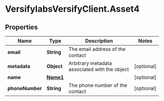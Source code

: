 # VersifylabsVersifyClient.Asset4

## Properties

Name | Type | Description | Notes
------------ | ------------- | ------------- | -------------
**email** | **String** | The email address of the contact | 
**metadata** | **Object** | Arbitrary metadata associated with the object | [optional] 
**name** | [**Name1**](Name1.md) |  | [optional] 
**phoneNumber** | **String** | The phone number of the contact | [optional] 


